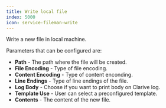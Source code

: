```yaml
---
title: Write local file
index: 5000
icon: service-fileman-write
---
```


Write a new file in local machine.

Parameters that can be configured are:

- **Path** - The path where the file will be created.
- **File Encoding** - Type of file encoding.
- **Content Encoding** - Type of content enconding.
- **Line Endings** - Type of line endings of the file.
- **Log Body** - Choose if you want to print body on Clarive log.
- **Template Use** - User can select a preconfigured template.
- **Contents** - The content of the new file.
